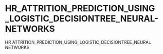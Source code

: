 # HR_ATTRITION_PREDICTION_USING_LOGISTIC_DECISIONTREE_NEURAL-NETWORKS
HR ATTRITION_PREDICTION_USING_LOGISTIC_DECISIONTREE_NEURAL NETWORKS
